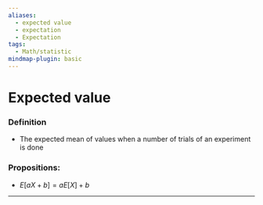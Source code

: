 ```yaml
---
aliases:
  - expected value
  - expectation
  - Expectation
tags:
  - Math/statistic
mindmap-plugin: basic
---
```

# Expected value
### Definition
- The expected mean of values when a number of trials of an experiment is done
### Propositions:
- $E[aX+b]=aE[X]+b$
---